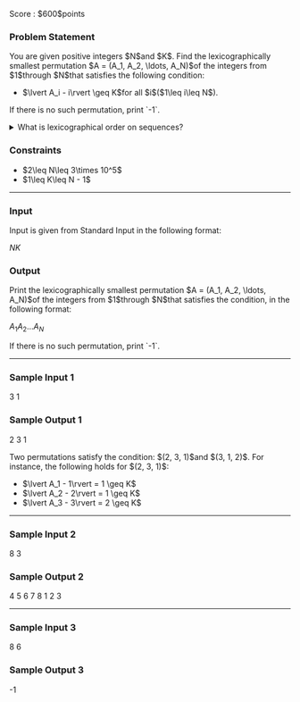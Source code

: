 
<div>

<span>

<span>

<p>
Score : $600$points
</p>

<div>

<section>

### **Problem Statement**

<p>
You are given positive integers $N$and $K$.
Find the lexicographically smallest permutation $A = (A_1, A_2, \ldots, A_N)$of the integers from $1$through $N$that satisfies the following condition:
</p>

<ul>

<li>
$\lvert A_i - i\rvert \geq K$for all $i$($1\leq i\leq N$).
</li>

</ul>

<p>
If there is no such permutation, print `-1`.
</p>

<details>

<summary>
What is lexicographical order on sequences?
</summary>

<p>
The following is an algorithm to determine the lexicographical order between different sequences $S$and $T$.

</p>

<p>
Below, let $S_i$denote the $i$-th element of $S$. Also, if $S$is lexicographically smaller than $T$, we will denote that fact as $S \lt T$; if $S$is lexicographically larger than $T$, we will denote that fact as $S \gt T$.
</p>

<ol>

<li>
Let $L$be the smaller of the lengths of $S$and $T$. For each $i=1,2,\dots,L$, we check whether $S_i$and $T_i$are the same. 
</li>

<li>
If there is an $i$such that $S_i \neq T_i$, let $j$be the smallest such $i$. Then, we compare $S_j$and $T_j$. If $S_j$is less than $T_j$(as a number), we determine that $S \lt T$and quit; if $S_j$is greater than $T_j$, we determine that $S \gt T$and quit.
  
</li>

<li>
If there is no $i$such that $S_i \neq T_i$, we compare the lengths of $S$and $T$. If $S$is shorter than $T$, we determine that $S \lt T$and quit; if $S$is longer than $T$, we determine that $S \gt T$and quit. 
</li>

</ol>

</details>

</section>

</div>

<div>

<section>

### **Constraints**

<ul>

<li>
$2\leq N\leq 3\times 10^5$
</li>

<li>
$1\leq K\leq N - 1$
</li>

</ul>

</section>

</div>

---

<div>

<div>

<section>

### **Input**

<p>
Input is given from Standard Input in the following format:
</p>

<div>

$N$$K$
</div>

</section>

</div>

<div>

<section>

### **Output**

<p>
Print the lexicographically smallest permutation $A = (A_1, A_2, \ldots, A_N)$of the integers from $1$through $N$that satisfies the condition, in the following format:
</p>

<div>

$A_1$$A_2$$\ldots$$A_N$
</div>

<p>
If there is no such permutation, print `-1`.
</p>

</section>

</div>

</div>

---

<div>

<section>

### **Sample Input 1**

<div>

3 1

</div>

</section>

</div>

<div>

<section>

### **Sample Output 1**

<div>

2 3 1

</div>

<p>
Two permutations satisfy the condition: $(2, 3, 1)$and $(3, 1, 2)$. For instance, the following holds for $(2, 3, 1)$:
</p>

<ul>

<li>
$\lvert A_1 - 1\rvert = 1 \geq K$
</li>

<li>
$\lvert A_2 - 2\rvert = 1 \geq K$
</li>

<li>
$\lvert A_3 - 3\rvert = 2 \geq K$
</li>

</ul>

</section>

</div>

---

<div>

<section>

### **Sample Input 2**

<div>

8 3

</div>

</section>

</div>

<div>

<section>

### **Sample Output 2**

<div>

4 5 6 7 8 1 2 3

</div>

</section>

</div>

---

<div>

<section>

### **Sample Input 3**

<div>

8 6

</div>

</section>

</div>

<div>

<section>

### **Sample Output 3**

<div>

-1

</div>

</section>

</div>

</span>

</span>

</div>
